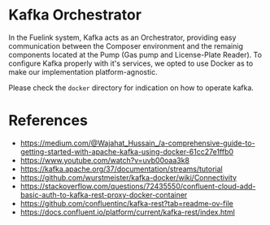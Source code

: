 # Kafka Orchestrator

In the Fuelink system, Kafka acts as an Orchestrator, providing easy communication between the Composer environment and the remainig components located at the Pump (Gas pump and License-Plate Reader). To configure Kafka properly with it's services, we opted to use Docker as to make our implementation platform-agnostic.

Please check the `docker` directory for indication on how to operate kafka.

# References

* https://medium.com/@Wajahat_Hussain_/a-comprehensive-guide-to-getting-started-with-apache-kafka-using-docker-61cc27e1ffb0
* https://www.youtube.com/watch?v=uvb00oaa3k8
* https://kafka.apache.org/37/documentation/streams/tutorial
* https://github.com/wurstmeister/kafka-docker/wiki/Connectivity
* https://stackoverflow.com/questions/72435550/confluent-cloud-add-basic-auth-to-kafka-rest-proxy-docker-container
* https://github.com/confluentinc/kafka-rest?tab=readme-ov-file
* https://docs.confluent.io/platform/current/kafka-rest/index.html
